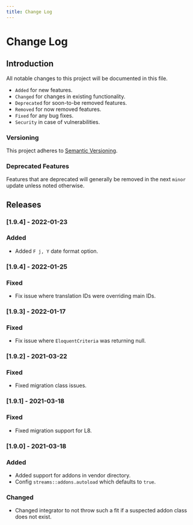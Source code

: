 ```yaml
---
title: Change Log
---
```



# Change Log

<div class="documentation__toc"></div>

## Introduction

All notable changes to this project will be documented in this file.

- `Added` for new features.
- `Changed` for changes in existing functionality.
- `Deprecated` for soon-to-be removed features.
- `Removed` for now removed features.
- `Fixed` for any bug fixes.
- `Security` in case of vulnerabilities.

### Versioning

This project adheres to [Semantic Versioning](https://semver.org/spec/v2.0.0.html).

### Deprecated Features

Features that are deprecated will generally be removed in the next `minor` update unless noted otherwise.

## Releases

### [1.9.4] - 2022-01-23
### Added
- Added `F j, Y` date format option.


### [1.9.4] - 2022-01-25
### Fixed
- Fix issue where translation IDs were overriding main IDs.

### [1.9.3] - 2022-01-17
### Fixed
- Fix issue where `EloquentCriteria` was returning null.

### [1.9.2] - 2021-03-22
### Fixed
- Fixed migration class issues.

### [1.9.1] - 2021-03-18
### Fixed
- Fixed migration support for L8.

### [1.9.0] - 2021-03-18
### Added
- Added support for addons in vendor directory.
- Config `streams::addons.autoload` which defaults to `true`.

### Changed
- Changed integrator to not throw such a fit if a suspected addon class does not exist.
